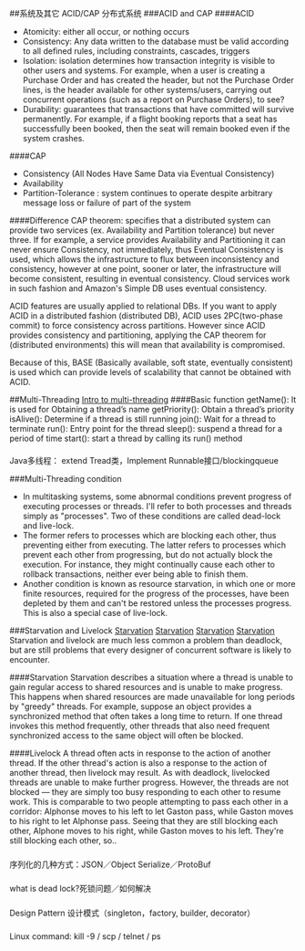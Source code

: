 ##系统及其它
ACID/CAP 分布式系统
###ACID and CAP
####ACID
- Atomicity: either all occur, or nothing occurs
- Consistency: Any data written to the database must be valid according to all defined rules, including constraints, cascades, triggers
- Isolation: isolation determines how transaction integrity is visible to other users and systems. For example, when a user is creating a Purchase Order and has created the header, but not the Purchase Order lines, is the header available for other systems/users, carrying out concurrent operations (such as a report on Purchase Orders), to see?
- Durability: guarantees that transactions that have committed will survive permanently. For example, if a flight booking reports that a seat has successfully been booked, then the seat will remain booked even if the system crashes.

####CAP
- Consistency (All Nodes Have Same Data via Eventual Consistency)
- Availability
- Partition-Tolerance : system continues to operate despite arbitrary message loss or failure of part of the system

####Difference
CAP theorem: specifies that a distributed system can provide two services (ex. Availability and Partition tolerance) but never three. If for example, a service provides Availability and Partitioning it can never ensure Consistency, not immediately, thus Eventual Consistency is used, which allows the infrastructure to flux between inconsistency and consistency, however at one point, sooner or later, the infrastructure will become consistent, resulting in eventual consistency. Cloud services work in such fashion and Amazon's Simple DB uses eventual consistency.

ACID features are usually applied to relational DBs. If you want to apply ACID in a distributed fashion (distributed DB), ACID uses 2PC(two-phase commit) to force consistency across partitions. However since ACID provides consistency and partitioning, applying the CAP theorem for (distributed environments) this will mean that availability is compromised.

Because of this, BASE (Basically available, soft state, eventually consistent) is used which can provide levels of scalability that cannot be obtained with ACID.


##Multi-Threading
[Intro to multi-threading](http://beginnersbook.com/2013/03/multithreading-in-java/)
####Basic function
	getName(): It is used for Obtaining a thread’s name
	getPriority(): Obtain a thread’s priority
	isAlive(): Determine if a thread is still running
	join(): Wait for a thread to terminate
	run(): Entry point for the thread
	sleep(): suspend a thread for a period of time
	start(): start a thread by calling its run() method
####

Java多线程： extend Tread类，Implement Runnable接口/blockingqueue

###Multi-Threading condition
- In multitasking systems, some abnormal conditions prevent progress of executing processes or threads. I'll refer to both processes and threads simply as "processes". Two of these conditions are called dead-lock and live-lock.
- The former refers to processes which are blocking each other, thus preventing either from executing. The latter refers to processes which prevent each other from progressing, but do not actually block the execution. For instance, they might continually cause each other to rollback transactions, neither ever being able to finish them.
- Another condition is known as resource starvation, in which one or more finite resources, required for the progress of the processes, have been depleted by them and can't be restored unless the processes progress. This is also a special case of live-lock.

###Starvation and Livelock
[Starvation](http://www.math.uni-hamburg.de/doc/java/tutorial/essential/threads/deadlock.html)
[Starvation](https://www.safaribooksonline.com/library/view/erlang-programming/9780596803940/ch04s10.html)
[Starvation](https://codingarchitect.wordpress.com/2006/01/18/multi-threading-basics-deadlocks-livelocks-and-starvation/)
[Starvation](https://richardbarabe.wordpress.com/2014/02/21/java-deadlock-livelock-and-lock-starvation-examples/)
Starvation and livelock are much less common a problem than deadlock, but are still problems that every designer of concurrent software is likely to encounter.

####Starvation
Starvation describes a situation where a thread is unable to gain regular access to shared resources and is unable to make progress. This happens when shared resources are made unavailable for long periods by "greedy" threads. For example, suppose an object provides a synchronized method that often takes a long time to return. If one thread invokes this method frequently, other threads that also need frequent synchronized access to the same object will often be blocked.

####Livelock
A thread often acts in response to the action of another thread. If the other thread's action is also a response to the action of another thread, then livelock may result. As with deadlock, livelocked threads are unable to make further progress. However, the threads are not blocked — they are simply too busy responding to each other to resume work. This is comparable to two people attempting to pass each other in a corridor: Alphonse moves to his left to let Gaston pass, while Gaston moves to his right to let Alphonse pass. Seeing that they are still blocking each other, Alphone moves to his right, while Gaston moves to his left. They're still blocking each other, so..

###
序列化的几种方式：JSON／Object Serialize／ProtoBuf

###
what is dead lock?死锁问题／如何解决

###
Design Pattern 设计模式（singleton，factory, builder, decorator）

###
Linux command: kill -9   / scp / telnet / ps
